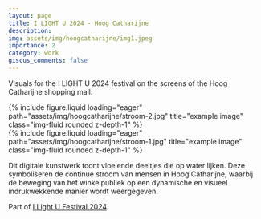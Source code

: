 ```yaml
---
layout: page
title: I LIGHT U 2024 - Hoog Catharijne
description: 
img: assets/img/hoogcatharijne/img1.jpeg
importance: 2
category: work
giscus_comments: false
---
```


Visuals for the I LIGHT U 2024 festival on the screens of the Hoog Catharijne shopping mall.

<div class="row">
    <div class="col-sm mt-3 mt-md-0">
        {% include figure.liquid loading="eager" path="assets/img/hoogcatharijne/stroom-2.jpg" title="example image" class="img-fluid rounded z-depth-1" %}
    </div>
</div>

<div class="row">
    <div class="col-sm mt-3 mt-md-0">
        {% include figure.liquid loading="eager" path="assets/img/hoogcatharijne/stroom-1.jpg" title="example image" class="img-fluid rounded z-depth-1" %}
    </div>
</div>

Dit digitale kunstwerk toont vloeiende deeltjes die op water lijken. Deze symboliseren de continue stroom van mensen in Hoog Catharijne, waarbij de beweging van het winkelpubliek op een dynamische en visueel indrukwekkende manier wordt weergegeven.

Part of <a href="https://ilightu.nl/hku-shorts/">I Light U Festival 2024</a>. 

